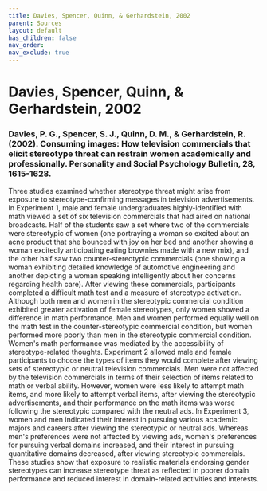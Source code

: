 ```yaml
---
title: Davies, Spencer, Quinn, & Gerhardstein, 2002
parent: Sources
layout: default
has_children: false
nav_order: 
nav_exclude: true
---
```


# Davies, Spencer, Quinn, & Gerhardstein, 2002

### Davies, P. G., Spencer, S. J., Quinn, D. M., & Gerhardstein, R. (2002). Consuming images: How television commercials that elicit stereotype threat can restrain women academically and professionally. Personality and Social Psychology Bulletin, 28, 1615-1628.

Three studies examined whether stereotype threat might arise from exposure to stereotype-confirming messages in television advertisements. In Experiment 1, male and female undergraduates highly-identified with math viewed a set of six television commercials that had aired on national broadcasts. Half of the students saw a set where two of the commercials were stereotypic of women (one portraying a woman so excited about an acne product that she bounced with joy on her bed and another showing a woman excitedly anticipating eating brownies made with a new mix), and the other half saw two counter-stereotypic commercials (one showing a woman exhibiting detailed knowledge of automotive engineering and another depicting a woman speaking intelligently about her concerns regarding health care). After viewing these commercials, participants completed a difficult math test and a measure of stereotype activation. Although both men and women in the stereotypic commercial condition exhibited greater activation of female stereotypes, only women showed a difference in math performance. Men and women performed equally well on the math test in the counter-stereotypic commercial condition, but women performed more poorly than men in the stereotypic commercial condition. Women's math performance was mediated by the accessibility of stereotype-related thoughts. Experiment 2 allowed male and female participants to choose the types of items they would complete after viewing sets of stereotypic or neutral television commercials. Men were not affected by the television commercials in terms of their selection of items related to math or verbal ability. However, women were less likely to attempt math items, and more likely to attempt verbal items, after viewing the stereotypic advertisements, and their performance on the math items was worse following the stereotypic compared with the neutral ads. In Experiment 3, women and men indicated their interest in pursuing various academic majors and careers after viewing the stereotypic or neutral ads. Whereas men's preferences were not affected by viewing ads, women's preferences for pursuing verbal domains increased, and their interest in pursuing quantitative domains decreased, after viewing stereotypic commercials. These studies show that exposure to realistic materials endorsing gender stereotypes can increase stereotype threat as reflected in poorer domain performance and reduced interest in domain-related activities and interests.
